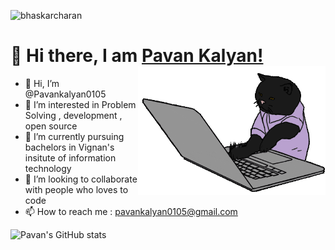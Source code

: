 <div>
  <p align="left"> <img src="https://komarev.com/ghpvc/?username=bhaskarcharan&label=Profile%20views&color=0e75b6&style=flat" alt="bhaskarcharan" /> </p>

# 👋 Hi there, I am <a href="http://pavankalyan.me/Portfolio/">Pavan Kalyan!</a> <img align='right' src="cat.gif" height="" width="300" alt="coding cat">
  
  
</div>


- 👋 Hi, I’m @Pavankalyan0105
- 👀 I’m interested in Problem Solving , development ,  open source
- 🌱 I’m currently pursuing bachelors in Vignan's insitute of information technology
- 💞️ I’m looking to collaborate with people who loves to code
- 📫 How to reach me : pavankalyan0105@gmail.com

<!---
Pavankalyan0105/Pavankalyan0105 is a ✨ special ✨ repository because its `README.md` (this file) appears on your GitHub profile.
You can click the Preview link to take a look at your changes.
--->

<!-- <img align="left" src="https://github-readme-stats.vercel.app/api/top-langs?username=Pavankalyan0105&show_icons=true&locale=en&layout=compact&theme=radical" alt="most used languages" />
<br/> -->

![Pavan's GitHub stats](https://github-readme-stats.vercel.app/api?username=Pavankalyan0105&show_icons=true&theme=radical&layout=compact)


